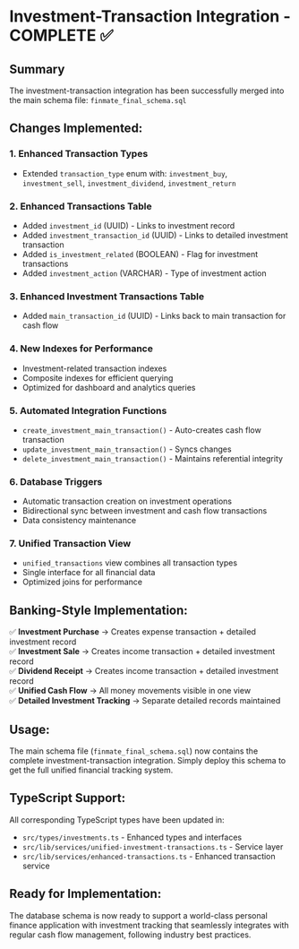 # Investment-Transaction Integration - COMPLETE ✅

## Summary

The investment-transaction integration has been successfully merged into the main schema file: `finmate_final_schema.sql`

## Changes Implemented:

### 1. **Enhanced Transaction Types**
- Extended `transaction_type` enum with: `investment_buy`, `investment_sell`, `investment_dividend`, `investment_return`

### 2. **Enhanced Transactions Table**
- Added `investment_id` (UUID) - Links to investment record
- Added `investment_transaction_id` (UUID) - Links to detailed investment transaction
- Added `is_investment_related` (BOOLEAN) - Flag for investment transactions
- Added `investment_action` (VARCHAR) - Type of investment action

### 3. **Enhanced Investment Transactions Table**
- Added `main_transaction_id` (UUID) - Links back to main transaction for cash flow

### 4. **New Indexes for Performance**
- Investment-related transaction indexes
- Composite indexes for efficient querying
- Optimized for dashboard and analytics queries

### 5. **Automated Integration Functions**
- `create_investment_main_transaction()` - Auto-creates cash flow transaction
- `update_investment_main_transaction()` - Syncs changes
- `delete_investment_main_transaction()` - Maintains referential integrity

### 6. **Database Triggers**
- Automatic transaction creation on investment operations
- Bidirectional sync between investment and cash flow transactions
- Data consistency maintenance

### 7. **Unified Transaction View**
- `unified_transactions` view combines all transaction types
- Single interface for all financial data
- Optimized joins for performance

## Banking-Style Implementation:

✅ **Investment Purchase** → Creates expense transaction + detailed investment record  
✅ **Investment Sale** → Creates income transaction + detailed investment record  
✅ **Dividend Receipt** → Creates income transaction + detailed investment record  
✅ **Unified Cash Flow** → All money movements visible in one view  
✅ **Detailed Investment Tracking** → Separate detailed records maintained  

## Usage:

The main schema file (`finmate_final_schema.sql`) now contains the complete investment-transaction integration. Simply deploy this schema to get the full unified financial tracking system.

## TypeScript Support:

All corresponding TypeScript types have been updated in:
- `src/types/investments.ts` - Enhanced types and interfaces
- `src/lib/services/unified-investment-transactions.ts` - Service layer
- `src/lib/services/enhanced-transactions.ts` - Enhanced transaction service

## Ready for Implementation:

The database schema is now ready to support a world-class personal finance application with investment tracking that seamlessly integrates with regular cash flow management, following industry best practices.